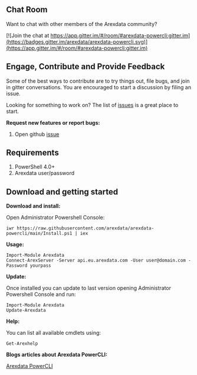 
Chat Room
---------

Want to chat with other members of the Arexdata community?

[![Join the chat at https://app.gitter.im/#/room/#arexdata-powercli:gitter.im](https://badges.gitter.im/arexdata/arexdata-powercli.svg)](https://app.gitter.im/#/room/#arexdata-powercli:gitter.im)

Engage, Contribute and Provide Feedback
---------------------------------------

Some of the best ways to contribute are to try things out, file bugs, and join in gitter conversations. You are encouraged to start a discussion by filing an issue. 

Looking for something to work on? The list of [issues](https://github.com/arexdata/arexdata-powercli/issues) is a great place to start.

**Request new features or report bugs:**

1. Open github [issue](https://github.com/arexdata/arexdata-powercli/issues)

Requirements
---------------------------------------

1. PowerShell 4.0+
2. Arexdata user/password

Download and getting started
---------------------------------------

**Download and install:**

Open Administrator Powershell Console:

    iwr https://raw.githubusercontent.com/arexdata/arexdata-powercli/main/Install.ps1 | iex

**Usage:**

    Import-Module Arexdata
    Connect-ArexServer -Server api.eu.arexdata.com -User user@domain.com -Password yourpass

**Update:**

Once installed you can update to last version opening Administrator Powershell Console and run:

    Import-Module Arexdata
    Update-Arexdata

**Help:**

You can list all available cmdlets using:

    Get-Arexhelp

**Blogs articles about Arexdata PowerCLI:**

[Arexdata PowerCLI](http://www.arexdata.com)  
  
